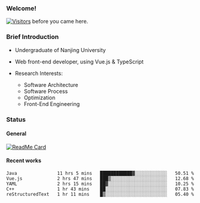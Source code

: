### Welcome!

[![Visitors](https://visitor-badge.laobi.icu/badge?page_id=HermitSun.HermitSun)]() before you came here.

### Brief Introduction

- Undergraduate of Nanjing University

- Web front-end developer, using Vue.js & TypeScript

- Research Interests: 
  - Software Architecture
  - Software Process
  - Optimization
  - Front-End Engineering

### Status

#### General

[![ReadMe Card](https://github-readme-stats.hermitsun.vercel.app/api?username=HermitSun&count_private=true&show_icons=true)]()

#### Recent works

<!--START_SECTION:waka-->
```text
Java               11 hrs 5 mins   ████████████▓░░░░░░░░░░░░   50.51 % 
Vue.js             2 hrs 47 mins   ███▒░░░░░░░░░░░░░░░░░░░░░   12.68 % 
YAML               2 hrs 15 mins   ██▓░░░░░░░░░░░░░░░░░░░░░░   10.25 % 
C++                1 hr 43 mins    ██░░░░░░░░░░░░░░░░░░░░░░░   07.83 % 
reStructuredText   1 hr 11 mins    █▒░░░░░░░░░░░░░░░░░░░░░░░   05.40 % 
```
<!--END_SECTION:waka-->
